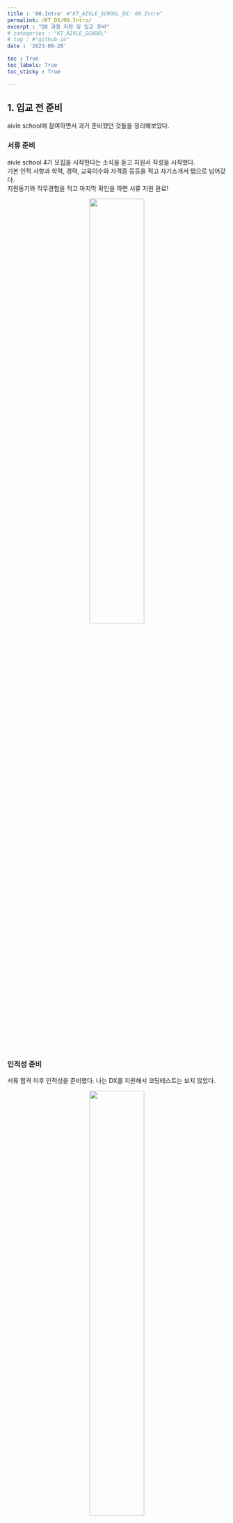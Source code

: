 ```yaml
---
title : '00.Intro' #"KT_AIVLE_SCHOOL_DX: 00.Intro"
permalink: /KT_DX/00.Intro/
excerpt : "DX 과정 지원 및 입교 준비"
# categories : "KT_AIVLE_SCHOOL"
# tag : #"github.io"
date : '2023-08-28'

toc : True
toc_labels: True
toc_sticky : True

---
```

## 1. 입교 전 준비 
aivle school에 참여하면서 과거 준비했던 것들을 정리해보았다. 

### 서류 준비   
aivle school 4기 모집을 시작한다는 소식을 듣고 지원서 작성을 시작했다.   
기본 인적 사항과 학력, 경력, 교육이수와 자격증 등등을 적고 자기소개서 탭으로 넘어갔다.  
지원동기와 직무경험을 적고 마지막 확인을 하면 서류 지원 완료!       

<center><img src="https://github.com/juyeon-shin/juyeon0008.github.io/assets/96481852/e9409c19-ce4c-4722-b992-417a114555fc" width="50%" height="50%"></center>

### 인적성 준비
서류 합격 이후 인적성을 준비했다. 나는 DX를 지원해서 코딩테스트는 보지 않았다.  

<center><img src="https://github.com/juyeon-shin/juyeon0008.github.io/assets/96481852/fa374e25-0e74-4795-9db0-eed388976225"width="50%" height="50%"></center>


인적성을 열심히 준비하려고 KT 인적성 책도 샀다! 다만 한 번도 펼쳐보지 않았을 뿐... 공모전 준비와 알바에 치여살다보니 인적성 준비를 거의 못했다. 책에 있는 언어, 수리, 도형 부분의 팀을 열심히 읽고 문제를 2-3개씩 풀었다. 하면서도 반 포기 상태였다. 그래도 해봐야지.   

언어는 나쁘지 않았다! 수학은 나빴다. 도형은 생각보다 괜찮았다! 의외로 도형에 재능이 있을 수도? 결과는 크게 기대하지 않았지만, 도형 문제가 재미있어서 좋은 기억으로 남았었다. 

결과는...?

<center><img src="https://github.com/juyeon-shin/juyeon0008.github.io/assets/96481852/72ee87df-4bd2-48cd-bc6d-d268e75b9dc8"
 width="50%" height="50%"></center>


### 최종합격! 

무슨일이야 대체! 합격이라니! 크게 기대 안 했었는데 붙어서 너무 기뻤다. 메일로 온 안내사항을 열심히 진행하고 사전교육 시작 전까지 푹 쉬었다.  

---
## 2. 입교 후 준비
### 사전 교육 
사전교육을 열심히 들었다. 들을 수 있는 날에는 몰아듣고 못 듣는 날은 아예 안듣고. 편차가 커서 많이 못 들을까 걱정했지만  1-2개 빼고 다 들었다.

<center><img src="https://github.com/juyeon-shin/juyeon0008.github.io/assets/96481852/54533a42-e540-4999-a472-8e29bf7d5d1c" ></center>

<p></p>

관련 학과 전공생이라 대부분 아는 내용이었지만 모르는 내용과 헷갈리는 내용을 다시 짚고 넘어갈 수 있어 좋았다. 




다음은 정식 교육 이다!